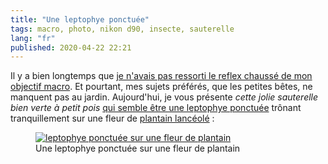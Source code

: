 ```yaml
---
title: "Une leptophye ponctuée"
tags: macro, photo, nikon d90, insecte, sauterelle
lang: "fr"
published: 2020-04-22 22:21
---
```


Il y a bien longtemps que [je n'avais pas ressorti le reflex chaussé de mon
objectif macro](/post/syrphe-phacelie/). Et pourtant, mes sujets préférés, que
les petites bêtes, ne manquent pas au jardin. Aujourd'hui, je vous présente
_cette jolie sauterelle bien verte à petit pois_ [qui semble être une leptophye
ponctuée](https://www.quelestcetanimal.com/orthopteres/la-leptophye-ponctuee/)
trônant tranquillement sur une fleur de [plantain
lancéolé](https://fr.wikipedia.org/wiki/Plantago_lanceolata)&nbsp;:

<figure class="object-center">
    <a href="/images/sauterelle-leptophye-ponctuee-plantain.jpg"><img src="/images/660x/sauterelle-leptophye-ponctuee-plantain.jpg" alt="leptophye ponctuée sur une fleur de plantain"></a>
    <figcaption>
    Une leptophye ponctuée sur une fleur de plantain
    </figcaption>
</figure>
